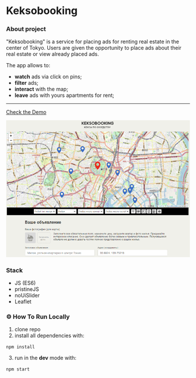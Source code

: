 # Keksobooking

### About project

"Keksobooking" is a service for placing ads for renting real estate in the center of Tokyo. 
Users are given the opportunity to place ads about their real estate or view already placed ads.

The app allows to:

- **watch** ads via click on pins;
- **filter** ads;
- **interact** with the map;
- **leave** ads with yours apartments for rent;

---
[Check the Demo](https://external.ink?to=/bentonfraizer.github.io/keksobooking/)

<img src="https://github.com/BentonFraizer/704309-keksobooking-25/blob/master/.github/workflows/keksobooking.png" width="769" />

### Stack
- JS (ES6)
- pristineJS
- noUiSlider
- Leaflet

### ⚙️ How To Run Locally

1. clone repo
2. install all dependencies with:
```
npm install
```
3. run in the **dev** mode with:
```
npm start
```
